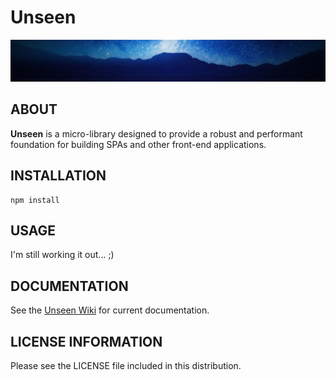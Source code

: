 # Unseen

![Unseen](/docs/shared/img/unseen.png)

## ABOUT

**Unseen** is a micro-library designed to provide a robust and performant foundation for building SPAs and other front-end applications.


## INSTALLATION

    npm install

## USAGE

I'm still working it out... ;)

## DOCUMENTATION

See the [Unseen Wiki](https://github.com/kasargeant/unseen/wiki) for current documentation.

## LICENSE INFORMATION
 
Please see the LICENSE file included in this distribution.
